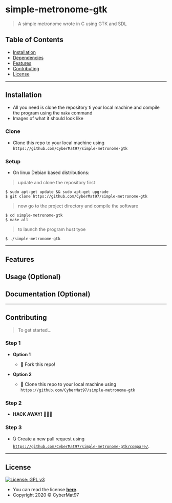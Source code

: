 # simple-metronome-gtk

> A simple metronome wrote in C using GTK and SDL

## Table of Contents

- [Installation](#installation)
- [Dependencies](#dependencies)
- [Features](#features)
- [Contributing](#contributing)
- [License](#license)

---

## Installation

- All you need is clone the repository ti your local machine and compile the program using the `make` command
- Images of what it should look like

### Clone

- Clone this repo to your local machine using `https://github.com/CyberMat97/simple-metronome-gtk`

### Setup

- On linux Debian based distributions:

> update and clone the repository first

```shell
$ sudo apt-get update && sudo apt-get upgrade
$ git clone https://github.com/CyberMat97/simple-metronome-gtk
```

> now go to the project directory and compile the software

```shell
$ cd simple-metronome-gtk
$ make all
```

> to launch the program hust tyoe

```shell
$ ./simple-metronome-gtk
```

---

## Features
## Usage (Optional)
## Documentation (Optional)

---

## Contributing

> To get started...

### Step 1

- **Option 1**
    - 🍴 Fork this repo!

- **Option 2**
    - 👯 Clone this repo to your local machine using `https://github.com/CyberMat97/simple-metronome-gtk`

### Step 2

- **HACK AWAY!** 🔨🔨🔨

### Step 3

- 🔃 Create a new pull request using <a href="https://github.com/CyberMat97/simple-metronome-gtk/compare/" target="_blank">`https://github.com/CyberMat97/simple-metronome-gtk/compare/`</a>.


<!--
## FAQ

- **How do I do *specifically* so and so?**
    - No problem! Just do this.

----->


---

## License

[![License: GPL v3](https://img.shields.io/badge/License-GPLv3-blue.svg)](https://www.gnu.org/licenses/gpl-3.0)

- You can read the license **[here](https://www.gnu.org/licenses/lgpl-3.0)**.
- Copyright 2020 © CyberMat97
